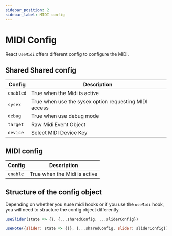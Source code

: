 ```yaml
---
sidebar_position: 2
sidebar_label: MIDI config
---
```


# MIDI Config

React `UseMidi` offers different config to configure the MIDI.

## Shared Shared config

| Config       | Description                                |
| ------------ | ------------------------------------------ |
| `enabled`    | True when the Midi is active               |
| `sysex`      | True when use the sysex option requesting MIDI access |
| `debug`      | True when use debug mode                   |
| `target`     | Raw Midi Event Object                      |
| `device`     | Select MIDI Device Key                     |

## MIDI config

| Config       | Description                                |
| ------------ | ------------------------------------------ |
| `enable`     | True when the Midi is active               |

## Structure of the config object

Depending on whether you suse midi hooks or if you use the `useMidi` hook,
you will need to structure the config object differently.

```js
useSlider(state => {}, {...sharedConfig, ...sliderConfig})

useNote({slider: state => {}}, {...sharedConfig, slider: sliderConfig})
```

[config]: https://github.com/tseijp/use-midi/blob/master/packages/core/src/types/config.ts
